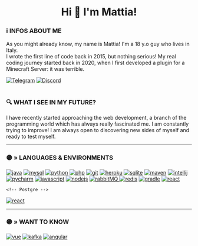 <h1 align="center">Hi 👋 I'm Mattia!</h1>
<h3>ℹ️ INFOS ABOUT ME</h2>
<p>
  As you might already know, my name is Mattia! I'm a 18 y.o guy who lives in Italy.
  <br >
  I wrote the first line of code back in 2015, but nothing serious!
  My real coding journey started back in 2020, when I first developed a plugin for a Minecraft Server: it was terrible.
  
  <a href="https://t.me/wronger" rel="nofollow" target="_blank"><img src="https://img.shields.io/badge/Telegram-@wronger-2CA5E0?style=flat-square&logo=telegram&logoColor=white" alt="Telegram" style="max-width: 100%;"></a>
<a href="https://www.discord.com/users/495318385576378368" rel="nofollow" target="_blank"><img src="https://img.shields.io/badge/Discord-Thundyy%233423-7289DA?style=flat-square&logo=discord&logoColor=white" alt="Discord" style="max-width: 100%;"></a>
  <br >
  <br >
  <h3>🔍 WHAT I SEE IN MY FUTURE?</h3>
  I have recently started approaching the web development, a branch of the programming world which has always really fascinated me. 
  I am constantly trying to improve! I am always open to discovering new sides of myself and ready to test myself.
</p>

<!--
<a href="https://t.me/wronger" rel="nofollow" target="_blank"><img src="https://img.shields.io/badge/Telegram-@wronger-2CA5E0?style=flat-square&logo=telegramlogoColor=white" alt="Telegram" style="max-width: 100%;"></a>

<a href="https://www.discord.com/users/495318385576378368" rel="nofollow" target="_blank"><img src="https://img.shields.io/badge/Discord-Thundyy%233423-2CA5E0?style=flat-square&logo=discord&logoColor=white" alt="Discord" style="max-width: 100%;"></a>
<br />


<p>&nbsp;<img align="center" src="https://github-readme-stats.vercel.app/api?username=sothundyy&show_icons=true&locale=en&theme=midnight-purple&hide_border=true" alt="sothundyy"/>
<img align="center" src="https://github-readme-streak-stats.herokuapp.com/?user=sothundyy&theme=midnight-purple&hide_border=true" alt="sothundyy" />
</p>

-->

<hr />
<h3>🟣 » LANGUAGES & ENVIRONMENTS</h3>

<p align="left">
<!-- Java -->
  <a href="https://www.java.com" target="_blank"> <img src="https://img.shields.io/badge/java-%237F00FF.svg?&style=for-the-badge&logo=java&logoColor=white" alt="java"/></a>
<!-- MySQL -->
  <a href="https://www.mysql.com/" target="_blank"><img src="https://img.shields.io/badge/Mysql-%237F00FF.svg?&style=for-the-badge&logo=mysql&logoColor=white" alt="mysql"/></a>
<!-- Python -->
   <a href="https://www.python.org" target="_blank"><img src="https://img.shields.io/badge/python-%237F00FF.svg?&style=for-the-badge&logo=python&logoColor=white" alt="python"/></a>
<!-- PHP -->
   <a href="https://www.php.net" target="_blank"><img src="https://img.shields.io/badge/php-%237F00FF.svg?&style=for-the-badge&logo=php&logoColor=white" alt="php"/></a>
<!-- Git -->
 <a href="https://git-scm.com/" target="_blank"><img src="https://img.shields.io/badge/git-%237F00FF.svg?&style=for-the-badge&logo=git&logoColor=white" alt="git"/></a>
<!-- Heroku -->
 <a href="https://heroku.com" target="_blank"><img src="https://img.shields.io/badge/heroku-%237F00FF.svg?&style=for-the-badge&logo=heroku&logoColor=white" alt="heroku"/></a>
<!-- Sqlite -->
  <a href="https://www.sqlite.org/" target="_blank"><img src="https://img.shields.io/badge/sqlite-%237F00FF.svg?&style=for-the-badge&logo=sqlite&logoColor=white" alt="sqlite"/></a>
<!-- Maven --> 
  <a href="https://maven.apache.org" target="_blank"><img src="https://img.shields.io/badge/maven-%237F00FF.svg?&style=for-the-badge&logo=apache-maven&logoColor=white" alt="maven"/></a>
<!-- Intellij --> 
   <a href="https://www.jetbrains.com/idea/" target="_blank"><img src="https://img.shields.io/badge/intellij-%237F00FF.svg?&style=for-the-badge&logo=intellij-idea&logoColor=white" alt="intellij"/></a>
<!-- Pycharm --> 
   <a href="https://www.jetbrains.com/idea/" target="_blank"><img src="https://img.shields.io/badge/pycharm-%237F00FF.svg?&style=for-the-badge&logo=pycharm&logoColor=white" alt="pycharm"/></a>
  <!-- JS -->
  <a href="https://developer.mozilla.org/en-US/docs/Web/JavaScript" target="_blank"><img src="https://img.shields.io/badge/javascript-%237F00FF.svg?&style=for-the-badge&logo=javascript&logoColor=white" alt="javascript"/></a>
<!-- NodeJS -->
  <a href="https://nodejs.org" target="_blank"><img src="https://img.shields.io/badge/node.js-%237F00FF.svg?&style=for-the-badge&logo=node.js&logoColor=white" alt="nodejs"/></a>
<!-- RabbitMQ -->
  <a href="https://www.rabbitmq.com" target="_blank"><img src="https://img.shields.io/badge/rabbitmq-%237F00FF.svg?&style=for-the-badge&logo=rabbitmq&logoColor=white" alt="rabbitMQ"/> </a>
<!-- Redis -->
  <a href="https://redis.io" target="_blank"><img src="https://img.shields.io/badge/redis-%237F00FF.svg?&style=for-the-badge&logo=redis&logoColor=white" alt="redis"/></a>
    <!-- Gradkle -->
        <a href="https://gradle.org/" target="_blank"><img src="https://img.shields.io/badge/gradle-%237F00FF.svg?&style=for-the-badge&logo=gradle&logoColor=white" alt="gradle"/></a>
  <!-- React -->
      <a href="https://en.reactjs.org/" target="_blank"><img src="https://img.shields.io/badge/react-%237F00FF.svg?&style=for-the-badge&logo=react&logoColor=white" alt="react"/></a>
  
    <!-- Postgre -->
 <a href="https://en.reactjs.org/" target="_blank"><img src="https://img.shields.io/badge/postgresql-%237F00FF.svg?&style=for-the-badge&logo=postgresql&logoColor=white" alt="react"/></a>
</p>

<hr />
<h3 align="left">🟣 » WANT TO KNOW</h3>
<p align="left">
  <!-- Vue -->
    <a href="https://vuejs.org/" target="_blank"><img src="https://img.shields.io/badge/vue-%237F00FF.svg?&style=for-the-badge&logo=vue.js&logoColor=white" alt="vue"/></a>
  <!-- Kafka -->
        <a href="https://en.reactjs.org/" target="_blank"><img src="https://img.shields.io/badge/kafka-%237F00FF.svg?&style=for-the-badge&logo=apachekafka&logoColor=white" alt="kafka"/></a>
    <!-- Angular -->
   <a href="https://en.reactjs.org/" target="_blank"><img src="https://img.shields.io/badge/angular-%237F00FF.svg?&style=for-the-badge&logo=angular&logoColor=white" alt="angular"/></a>

</p>
